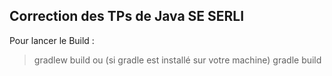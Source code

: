 ## Correction des TPs de Java SE SERLI

Pour lancer le Build :
> gradlew build
ou (si gradle est installé sur votre machine)
> gradle build
